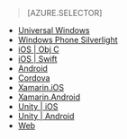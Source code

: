 > [AZURE.SELECTOR]
- [Universal Windows](../articles/mobile-engagement/mobile-engagement-windows-store-dotnet-get-started.md)
- [Windows Phone Silverlight](../articles/mobile-engagement/mobile-engagement-windows-phone-get-started.md)
- [iOS | Obj C](../articles/mobile-engagement/mobile-engagement-ios-get-started.md)
- [iOS | Swift](../articles/mobile-engagement/mobile-engagement-ios-swift-get-started.md)
- [Android](../articles/mobile-engagement/mobile-engagement-android-get-started.md)
- [Cordova](../articles/mobile-engagement/mobile-engagement-cordova-get-started.md)
- [Xamarin.iOS](../articles/mobile-engagement/mobile-engagement-xamarin-ios-get-started.md)
- [Xamarin.Android](../articles/mobile-engagement/mobile-engagement-xamarin-android-get-started.md)
- [Unity | iOS](../articles/mobile-engagement/mobile-engagement-unity-ios-get-started.md)
- [Unity | Android](../articles/mobile-engagement/mobile-engagement-unity-android-get-started.md)
- [Web](../articles/mobile-engagement/mobile-engagement-web-app-get-started.md)
 



<!--HONumber=Aug16_HO1-->


